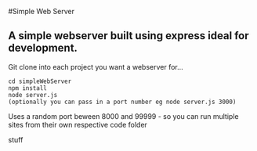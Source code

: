#Simple Web Server

A simple webserver built using express ideal for development.
-------------------------------------------------------------

Git clone into each project you want a webserver for...

    cd simpleWebServer
    npm install
    node server.js
    (optionally you can pass in a port number eg node server.js 3000)

Uses a random port beween 8000 and 99999 - so you can run multiple sites from their own respective code folder


stuff
